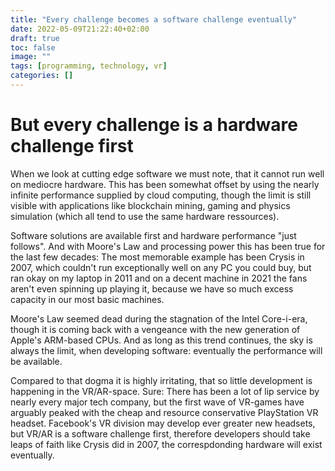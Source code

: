 ```yaml
---
title: "Every challenge becomes a software challenge eventually"
date: 2022-05-09T21:22:40+02:00
draft: true
toc: false
image: ""
tags: [programming, technology, vr]
categories: []
---
```


# But every challenge is a hardware challenge first
<!--more-->
When we look at cutting edge software we must note, that it cannot run well on mediocre hardware. This has been somewhat offset by using the nearly infinite performance supplied by cloud computing, though the limit is still visible with applications like blockchain mining, gaming and physics simulation (which all tend to use the same hardware ressources).

Software solutions are available first and hardware performance "just follows". And with Moore's Law and processing power this has been true for the last few decades: The most memorable example has been Crysis in 2007, which couldn't run exceptionally well on any PC you could buy, but ran okay on my laptop in 2011 and on a decent machine in 2021 the fans aren't even spinning up playing it, because we have so much excess capacity in our most basic machines.

Moore's Law seemed dead during the stagnation of the Intel Core-i-era, though it is coming back with a vengeance with the new generation of Apple's ARM-based CPUs. And as long as this trend continues, the sky is always the limit, when developing software: eventually the performance will be available.

Compared to that dogma it is highly irritating, that so little development is happening in the VR/AR-space. Sure: There has been a lot of lip service by nearly every major tech company, but the first wave of VR-games have arguably peaked with the cheap and resource conservative PlayStation VR headset. Facebook's VR division may develop ever greater new headsets, but VR/AR is a software challenge first, therefore developers should take leaps of faith like Crysis did in 2007, the correspdonding hardware will exist eventually.
